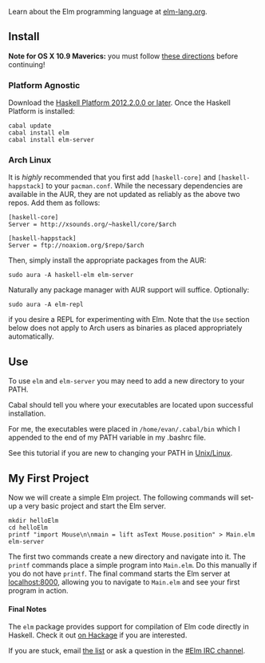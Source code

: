 Learn about the Elm programming language at [elm-lang.org](http://elm-lang.org/).


## Install

**Note for OS X 10.9 Maverics:** you must follow
[these directions](http://justtesting.org/post/64947952690/the-glasgow-haskell-compiler-ghc-on-os-x-10-9)
before continuing!

### Platform Agnostic
Download the [Haskell Platform 2012.2.0.0 or later](http://hackage.haskell.org/platform/).
Once the Haskell Platform is installed:

    cabal update
    cabal install elm
    cabal install elm-server

### Arch Linux

It is _highly_ recommended that you first add `[haskell-core]` and `[haskell-happstack]`
to your `pacman.conf`. While the necessary dependencies are available in the AUR,
they are not updated as reliably as the above two repos. Add them as follows:

    [haskell-core]
    Server = http://xsounds.org/~haskell/core/$arch

    [haskell-happstack]
    Server = ftp://noaxiom.org/$repo/$arch

Then, simply install the appropriate packages from the AUR:

    sudo aura -A haskell-elm elm-server

Naturally any package manager with AUR support will suffice. Optionally:

    sudo aura -A elm-repl

if you desire a REPL for experimenting with Elm. Note that the `Use` section below
does not apply to Arch users as binaries as placed appropriately automatically.

## Use

To use `elm` and `elm-server` you may need to add a new directory to your PATH.

Cabal should tell you where your executables are located upon
successful installation.

For me, the executables were placed in `/home/evan/.cabal/bin` which I
appended to the end of my PATH variable in my .bashrc file.

See this tutorial if you are new to changing your PATH in
[Unix/Linux](http://www.cyberciti.biz/faq/unix-linux-adding-path/).

## My First Project

Now we will create a simple Elm project.
The following commands will set-up a very basic project and start the Elm server.

    mkdir helloElm
    cd helloElm
    printf "import Mouse\n\nmain = lift asText Mouse.position" > Main.elm
    elm-server

The first two commands create a new directory and navigate into it. The `printf`
commands place a simple program into `Main.elm`. Do this manually if you do not
have `printf`. The final command starts the Elm server at [localhost:8000](http://localhost:8000/),
allowing you to navigate to `Main.elm` and see your first program in action.

#### Final Notes

The `elm` package provides support for compilation of Elm code directly in Haskell.
Check it out [on Hackage](http://hackage.haskell.org/package/Elm) if you are interested.

If you are stuck, email [the list](https://groups.google.com/forum/?fromgroups#!forum/elm-discuss)
or ask a question in the [#Elm IRC channel](http://webchat.freenode.net/?channels=elm).
